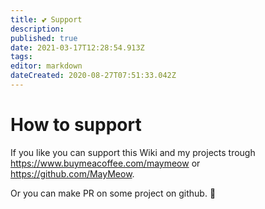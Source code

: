 ```yaml
---
title: 💕 Support
description: 
published: true
date: 2021-03-17T12:28:54.913Z
tags: 
editor: markdown
dateCreated: 2020-08-27T07:51:33.042Z
---
```


# How to support

If you like you can support this Wiki and my projects trough https://www.buymeacoffee.com/maymeow or https://github.com/MayMeow.

Or you can make PR on some project on github. 🙏

